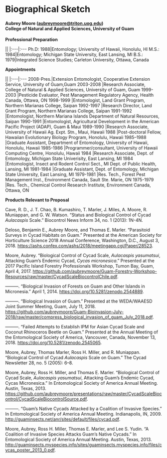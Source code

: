 # Biographical Sketch
#### Aubrey Moore (<aubreymoore@triton.uog.edu>)<br>College of Natural and Applied Sciences, University of Guam

**Professional Preparation**

||
|:---|:---
Ph.D: 1988|Entomology; University of Hawaii, Honolulu, HI
M.S.: 1984|Entomology; Michigan State University, East Lansing, MI
B.S.: 1979|Integrated Science Studies; Carleton University, Ottawa, Canada

**Appointments**

||
|:---|:---
2008-Pres.|Extension Entomologist, Cooperative Extension Service, University of Guam,Guam
2003-2008 |Research Associate, College of Natural & Applied Sciences, University of Guam, Guam
1999-2003 |Pesticide Evaluator, Pest Management Regulatory Agency, Health Canada, Ottawa, ON
1998-1999  |Entomologist, Land Grant Program, Northern Marianas College, Saipan
1992-1997  |Research Director, Land Grant Program, Northern Marianas College, Saipan
1991-1992  |Entomologist, Northern Mariana Islands Department of Natural Resources, Saipan
1990-1991  |Entomologist, Agricultural Development in the American Pacific Project (ADAP), Guam & Maui
1989-1990  |Research Associate, University of Hawaii Ag. Expt. Stn., Maui, Hawaii
1988       |Post-doctoral Fellow, Hawaiian Evolutionary Biology Program, Honolulu, Hawaii
1985–1988  |Graduate Assistant, Department of Entomology, University of Hawaii, Honolulu, Hawaii
1985-1986  |Programmer/consultant, University of Hawaii Computing Centre, Honolulu, Hawaii
1984       |Research Associate, Dept. of Entomology, Michigan State Univerisity, East Lansing, MI
1984       |Entomologist, Insect and Rodent Control Sect., MI Dept. of Public Health, Lansing, MI
1981-1984  |Graduate Assistant, Dept. of Entomology, Michigan State University, East Lansing, MI
1979-1981  |Res. Tech., Forest Pest Management Inst., Environment Canada, Sault Ste. Marie, ON
1975-1979  |Res. Tech., Chemical Control Research Institute, Environment Canada, Ottawa, ON

**Products Relevant to Proposal**

Cave, R. D., J. T. Chao, B. Kumashiro, T. Marler, J. Miles, A. Moore, R. Muniappan, and G. W. Watson. “Status and Biological Control of Cycad *Aulacaspis* Scale.” Biocontrol News Inform 34, no. 1 (2013): 1N-4N.

Deloso, Benjamin E., Aubrey Moore, and Thomas E. Marler. “Parasitoid Surveys in Cycad Habitats on Guam.” Presented at the American Society for Horticulture Science 2018 Annual Conference, Washington, D.C., August 3, 2018. <https://ashs.confex.com/ashs/2018/meetingapp.cgi/Paper/28523>.

Moore, Aubrey. “Biological Control of Cycad Scale, *Aulacaspis yasumatsui*, Attacking Guam’s Endemic Cycad, *Cycas micronesica*.” Presented at the 2017 Pacific Island Forestry Professionals Workshop, Tumon Bay, Guam, April 4, 2017. <https://github.com/aubreymoore/Guam-Forestry-Workshop-Resources/raw/master/CycadScaleBiocontrolChile.pdf>.

———. “Biological Invasion of Forests on Guam and Other Islands in Micronesia.” April 1, 2014. <https://doi.org/10.5281/zenodo.2544889>.

———. “Biological Invasion of Guam.” Presented at the WEDA/WAAESD Joint Summer Meeting, Guam, July 11, 2018. <https://github.com/aubreymoore/Guam-Bioinvasion-July-2018/raw/master/compress_biological_invasion_of_guam_July_2018.pdf>.

———. “Failed Attempts to Establish IPM for Asian Cycad Scale and Coconut Rhinoceros Beetle on Guam.” Presented at the Annual Meeting of the Entomological Society of America, Vancouver, Canada, November 13, 2018. <https://doi.org/10.5281/zenodo.2545065>.

Moore, Aubrey, Thomas Marler, Ross H. Miller, and R. Muniappan. “Biological Control of Cycad *Aulacaspis* Scale on Guam.” The Cycad Newsletter 28, no. 5 (2005): 6–8.

Moore, Aubrey, Ross H. Miller, and Thomas E. Marler. “Biological Control of Cycad Scale, *Aulacaspis yasumatsui*, Attacking Guam’s Endemic Cycad, Cycas Micronesica.” In Entomological Society of America Annual Meeting. Austin, Texas, 2013. <https://github.com/aubreymoore/presentations/raw/master/CycadScaleBiocontrol/CycadScaleBiocontrolSource.pdf>.

———. “Guam’s Native Cycads Attacked by a Coalition of Invasive Species.” In Entomological Society of America Annual Meeting. Indianapolis, IN, 2009. <http://guaminsects.net/anr/sites/default/files/cycad.pdf>.

Moore, Aubrey, Ross H. Miller, Thomas E. Marler, and Lee S. Yudin. “A Coalition of Invasive Species Attacks Guam’s Native Cycads.” In Entomological Society of America Annual Meeting. Austin, Texas, 2013. <http://guaminsects.myspecies.info/sites/guaminsects.myspecies.info/files/cycas_poster_2013_0.pdf>.
